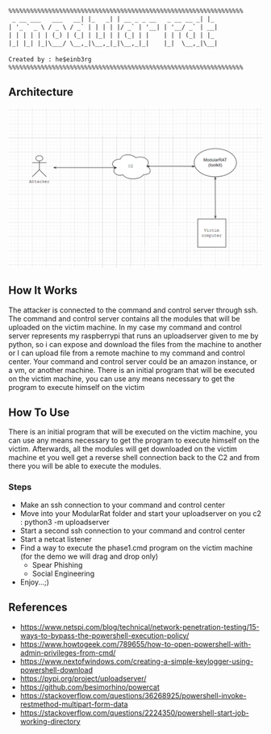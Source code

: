```
%%%%%%%%%%%%%%%%%%%%%%%%%%%%%%%%%%%%%%%%%%%%%%%%%%%%%%%%%%%%%%%%%
 _ __ ___   ___   __| |_   _| | __ _ _ __   _ __ __ _| |_
| '_ ` _ \ / _ \ / _` | | | | |/ _` | '__| | '__/ _` | __|
| | | | | | (_) | (_| | |_| | | (_| | |    | | | (_| | |_
|_| |_| |_|\___/ \__,_|\__,_|_|\__,_|_|    |_|  \__,_|\__|

Created by : he$einb3rg
%%%%%%%%%%%%%%%%%%%%%%%%%%%%%%%%%%%%%%%%%%%%%%%%%%%%%%%%%%%%%%%%%
```

## Architecture

![alt text](https://github.com/b3rg01/ModularRat/blob/main/architecture.drawio.png?raw=true)

## How It Works

The attacker is connected to the command and control server through ssh. The command and control server contains all the modules that will be uploaded on the victim machine. In my case my command and control server represents my raspberrypi that runs an uploadserver given to me by python, so i can expose and download the files from the machine to another or I can upload file from a remote machine to my command and control center. Your command and control server could be an amazon instance, or a vm, or another machine. There is an initial program that will be executed on the victim machine, you can use any means necessary to get the program to execute himself on the victim

## How To Use
There is an initial program that will be executed on the victim machine, you can use any means necessary to get the program to execute himself on the victim. Afterwards, all the modules will get downloaded on the victim machine et you well get a reverse shell connection back to the C2 and from there you will be able to execute the modules.

### Steps
  - Make an ssh connection to your command and control center
  - Move into your ModularRat folder and start your uploadserver on you c2 : python3 -m uploadserver
  - Start a second ssh connection to your command and control center
  - Start a netcat listener
  - Find a way to execute the phase1.cmd program on the victim machine (for the demo we will drag and drop only)
    - Spear Phishing
    - Social Engineering
  - Enjoy...;)


## References

- https://www.netspi.com/blog/technical/network-penetration-testing/15-ways-to-bypass-the-powershell-execution-policy/
- https://www.howtogeek.com/789655/how-to-open-powershell-with-admin-privileges-from-cmd/
- https://www.nextofwindows.com/creating-a-simple-keylogger-using-powershell-download
- https://pypi.org/project/uploadserver/
- https://github.com/besimorhino/powercat
- https://stackoverflow.com/questions/36268925/powershell-invoke-restmethod-multipart-form-data
- https://stackoverflow.com/questions/2224350/powershell-start-job-working-directory
